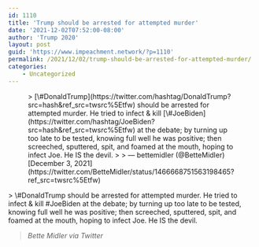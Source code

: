 ```yaml
---
id: 1110
title: 'Trump should be arrested for attempted murder'
date: '2021-12-02T07:52:00-08:00'
author: 'Trump 2020'
layout: post
guid: 'https://www.impeachment.network/?p=1110'
permalink: /2021/12/02/trump-should-be-arrested-for-attempted-murder/
categories:
    - Uncategorized
---
```


<figure class="wp-block-embed is-provider-twitter wp-block-embed-twitter"><div class="wp-block-embed__wrapper">> [\#DonaldTrump](https://twitter.com/hashtag/DonaldTrump?src=hash&ref_src=twsrc%5Etfw) should be arrested for attempted murder. He tried to infect &amp; kill [\#JoeBiden](https://twitter.com/hashtag/JoeBiden?src=hash&ref_src=twsrc%5Etfw) at the debate; by turning up too late to be tested, knowing full well he was positive; then screeched, sputtered, spit, and foamed at the mouth, hoping to infect Joe. He IS the devil.
> 
> — bettemidler (@BetteMidler) [December 3, 2021](https://twitter.com/BetteMidler/status/1466668751563198465?ref_src=twsrc%5Etfw)

<script async="" charset="utf-8" src="https://platform.twitter.com/widgets.js"></script></div></figure>> \#DonaldTrump should be arrested for attempted murder. He tried to infect &amp; kill #JoeBiden at the debate; by turning up too late to be tested, knowing full well he was positive; then screeched, sputtered, spit, and foamed at the mouth, hoping to infect Joe. He IS the devil.
> 
> <cite>Bette Midler via Twitter</cite>